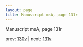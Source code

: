 ```yaml
---
layout: page
title: Manuscript msA, page 131r
---
```


Manuscript msA, page 131r

prev:  [130v](../130v) | next:  [131v](../131v)